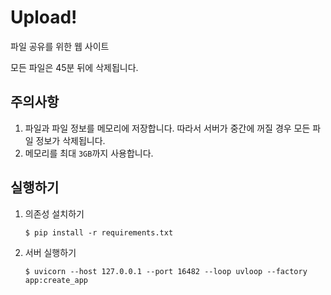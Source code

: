 # Upload!
파일 공유를 위한 웹 사이트

모든 파일은 45분 뒤에 삭제됩니다.


## 주의사항
1. 파일과 파일 정보를 메모리에 저장합니다. 따라서 서버가 중간에 꺼질 경우 모든 파일 정보가 삭제됩니다.
2. 메모리를 최대 `3GB`까지 사용합니다.

## 실행하기
1. 의존성 설치하기
    ```
    $ pip install -r requirements.txt
    ```
2. 서버 실행하기
    ```
    $ uvicorn --host 127.0.0.1 --port 16482 --loop uvloop --factory app:create_app
    ```
